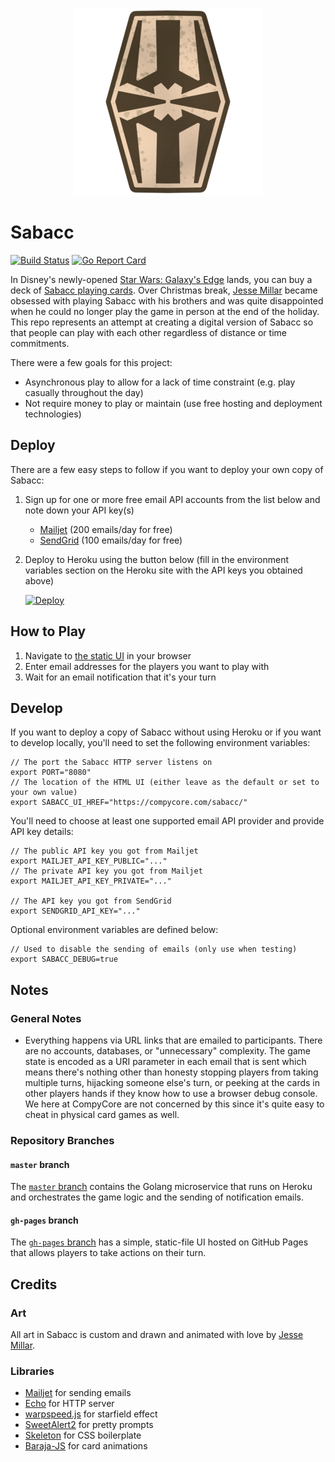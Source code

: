 <p align="center">
  <img src="https://raw.githubusercontent.com/compycore/sabacc/gh-pages/images/logo.png">
</p>

# Sabacc

[![Build Status](https://travis-ci.org/compycore/sabacc.svg?branch=master)](https://travis-ci.org/compycore/sabacc) [![Go Report Card](https://goreportcard.com/badge/github.com/compycore/sabacc)](https://goreportcard.com/report/github.com/compycore/sabacc)

In Disney's newly-opened [Star Wars: Galaxy's Edge](https://disneyparks.disney.go.com/star-wars-galaxys-edge/) lands, you can buy a deck of [Sabacc playing cards](https://starwars.fandom.com/wiki/Sabacc). Over Christmas break, [Jesse Millar](https://jessemillar.com) became obsessed with playing Sabacc with his brothers and was quite disappointed when he could no longer play the game in person at the end of the holiday. This repo represents an attempt at creating a digital version of Sabacc so that people can play with each other regardless of distance or time commitments.

There were a few goals for this project:
- Asynchronous play to allow for a lack of time constraint (e.g. play casually throughout the day)
- Not require money to play or maintain (use free hosting and deployment technologies)

## Deploy

There are a few easy steps to follow if you want to deploy your own copy of Sabacc:

1. Sign up for one or more free email API accounts from the list below and note down your API key(s)
	- [Mailjet](https://www.mailjet.com) (200 emails/day for free)
	- [SendGrid](https://sendgrid.com) (100 emails/day for free)
1. Deploy to Heroku using the button below (fill in the environment variables section on the Heroku site with the API keys you obtained above)

	[![Deploy](https://www.herokucdn.com/deploy/button.svg)](https://heroku.com/deploy)

## How to Play

1. Navigate to [the static UI](https://compycore.com/sabacc) in your browser
1. Enter email addresses for the players you want to play with
1. Wait for an email notification that it's your turn

## Develop

If you want to deploy a copy of Sabacc without using Heroku or if you want to develop locally, you'll need to set the following environment variables:

```
// The port the Sabacc HTTP server listens on
export PORT="8080"
// The location of the HTML UI (either leave as the default or set to your own value)
export SABACC_UI_HREF="https://compycore.com/sabacc/"
```

You'll need to choose at least one supported email API provider and provide API key details:

```
// The public API key you got from Mailjet
export MAILJET_API_KEY_PUBLIC="..."
// The private API key you got from Mailjet
export MAILJET_API_KEY_PRIVATE="..."

// The API key you got from SendGrid
export SENDGRID_API_KEY="..."
```

Optional environment variables are defined below:

```
// Used to disable the sending of emails (only use when testing)
export SABACC_DEBUG=true
```

## Notes

### General Notes

- Everything happens via URL links that are emailed to participants. There are no accounts, databases, or "unnecessary" complexity. The game state is encoded as a URI parameter in each email that is sent which means there's nothing other than honesty stopping players from taking multiple turns, hijacking someone else's turn, or peeking at the cards in other players hands if they know how to use a browser debug console. We here at CompyCore are not concerned by this since it's quite easy to cheat in physical card games as well.

### Repository Branches

#### `master` branch

The [`master` branch](https://github.com/compycore/sabacc/tree/master) contains the Golang microservice that runs on Heroku and orchestrates the game logic and the sending of notification emails.

#### `gh-pages` branch

The [`gh-pages` branch](https://github.com/compycore/sabacc/tree/gh-pages) has a simple, static-file UI hosted on GitHub Pages that allows players to take actions on their turn.

## Credits

### Art

All art in Sabacc is custom and drawn and animated with love by [Jesse Millar](https://jessemillar.com).

### Libraries

- [Mailjet](https://github.com/mailjet/mailjet-apiv3-go) for sending emails
- [Echo](https://echo.labstack.com) for HTTP server
- [warpspeed.js](https://fdossena.com/?p=warpspeed/i.frag) for starfield effect
- [SweetAlert2](https://sweetalert2.github.io) for pretty prompts
- [Skeleton](http://getskeleton.com) for CSS boilerplate
- [Baraja-JS](https://github.com/nuxy/baraja-js) for card animations
